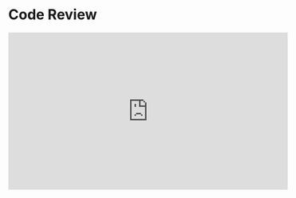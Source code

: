 # Code Review


<iframe width="560" height="315" src="https://www.youtube.com/embed/KBv8wOvcntU" title="YouTube video player" frameborder="0" allow="accelerometer; autoplay; clipboard-write; encrypted-media; gyroscope; picture-in-picture" allowfullscreen></iframe>
